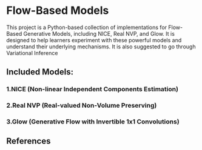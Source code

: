 # Flow-Based Models                                                           
This project is a Python-based collection of implementations for Flow-Based Generative Models, including NICE, Real NVP, and Glow. It is designed to help learners experiment with these powerful models and understand their underlying mechanisms. It is also suggested to go through Variational Inference

## Included Models:
### 1.NICE (Non-linear Independent Components Estimation)

### 2.Real NVP (Real-valued Non-Volume Preserving)

### 3.Glow (Generative Flow with Invertible 1x1 Convolutions)

## References
